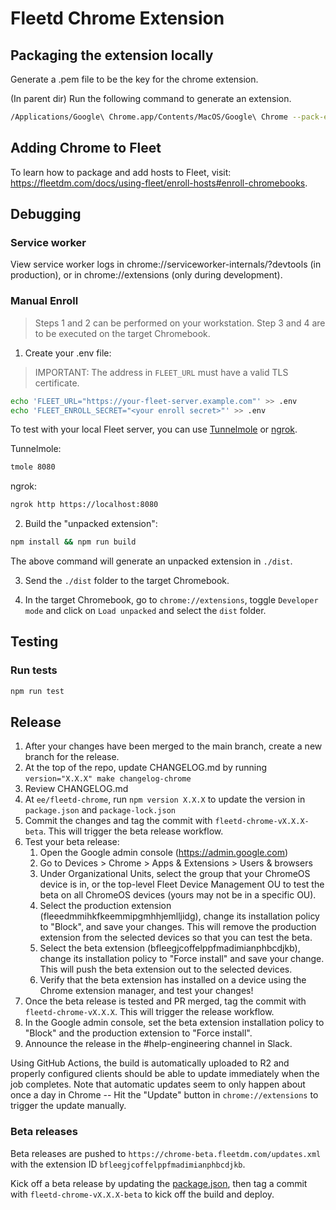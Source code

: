 # Fleetd Chrome Extension

## Packaging the extension locally
Generate a .pem file to be the key for the chrome extension.

(In parent dir)
Run the following command to generate an extension.

``` sh
/Applications/Google\ Chrome.app/Contents/MacOS/Google\ Chrome --pack-extension=./fleetd-chrome --pack-extension-key=path/to/chrome.pem
```

## Adding Chrome to Fleet
To learn how to package and add hosts to Fleet, visit: https://fleetdm.com/docs/using-fleet/enroll-hosts#enroll-chromebooks.

## Debugging

### Service worker

View service worker logs in chrome://serviceworker-internals/?devtools (in production), or in chrome://extensions (only during development).

### Manual Enroll

> Steps 1 and 2 can be performed on your workstation. Step 3 and 4 are to be executed on the target Chromebook.

1. Create your .env file:

> IMPORTANT: The address in `FLEET_URL` must have a valid TLS certificate.

```sh
echo 'FLEET_URL="https://your-fleet-server.example.com"' >> .env
echo 'FLEET_ENROLL_SECRET="<your enroll secret>"' >> .env
```

To test with your local Fleet server, you can use [Tunnelmole](https://github.com/robbie-cahill/tunnelmole-client) or [ngrok](https://ngrok.com/).


Tunnelmole:

```sh
tmole 8080
```

ngrok:

```sh
ngrok http https://localhost:8080
```

2. Build the "unpacked extension":
```sh
npm install && npm run build
```
The above command will generate an unpacked extension in `./dist`.

3. Send the `./dist` folder to the target Chromebook.

4. In the target Chromebook, go to `chrome://extensions`, toggle `Developer mode` and click on `Load unpacked` and select the `dist` folder.

## Testing

### Run tests

```sh
npm run test
```

## Release

1. After your changes have been merged to the main branch, create a new branch for the release.
2. At the top of the repo, update CHANGELOG.md by running `version="X.X.X" make changelog-chrome`
3. Review CHANGELOG.md
4. At `ee/fleetd-chrome`, run `npm version X.X.X` to update the version in `package.json` and `package-lock.json`
5. Commit the changes and tag the commit with `fleetd-chrome-vX.X.X-beta`. This will trigger the beta release workflow.
6. Test your beta release:
   1. Open the Google admin console (https://admin.google.com)
   2. Go to Devices > Chrome > Apps & Extensions > Users & browsers
   3. Under Organizational Units, select the group that your ChromeOS device is in, or the top-level Fleet Device Management OU to test the beta on all ChromeOS devices (yours may not be in a specific OU).
   4. Select the production extension (fleeedmmihkfkeemmipgmhhjemlljidg), change its installation policy to "Block", and save your changes. This will remove the production extension from the selected devices so that you can test the beta.
   5. Select the beta extension (bfleegjcoffelppfmadimianphbcdjkb), change its installation policy to "Force install" and save your change. This will push the beta extension out to the selected devices.
   6. Verify that the beta extension has installed on a device using the Chrome extension manager, and test your changes!
7. Once the beta release is tested and PR merged, tag the commit with `fleetd-chrome-vX.X.X`. This will trigger the release workflow.
8. In the Google admin console, set the beta extension installation policy to "Block" and the production extension to "Force install".
9. Announce the release in the #help-engineering channel in Slack.

Using GitHub Actions, the build is automatically uploaded to R2 and properly configured clients should be able to update immediately when the job completes. Note that automatic updates seem to only happen about once a day in Chrome -- Hit the "Update" button in `chrome://extensions` to trigger the update manually.

### Beta releases

Beta releases are pushed to `https://chrome-beta.fleetdm.com/updates.xml` with the extension ID `bfleegjcoffelppfmadimianphbcdjkb`.

Kick off a beta release by updating the [package.json](./package.json), then tag a commit with `fleetd-chrome-vX.X.X-beta` to kick off the build and deploy.
